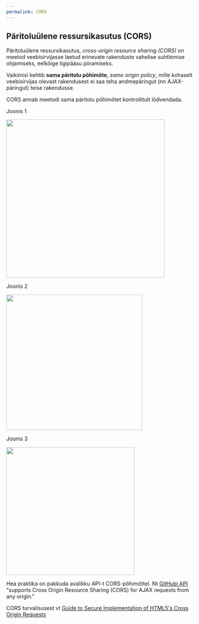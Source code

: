 ```yaml
---
permalink: CORS
---
```


## Päritoluülene ressursikasutus (CORS)

Päritoluülene ressursikasutus, _cross-origin resource sharing (CORS)_ on meetod veebisirvijasse laetud erinevate rakenduste vahelise suhtlemise ohjamiseks, eelkõige ligipääsu piiramiseks.

Vaikimisi kehtib __sama päritolu põhimõte__, _same origin policy_, mille kohaselt veebisirvijas olevast rakendusest ei saa teha andmepäringut (nn AJAX-päringut) teise rakendusse.

CORS annab meetodi sama päritolu põhimõtet kontrollitult lõdvendada.

Joonis 1

<img src='https://agiil.github.io/6068/img/CORS-01.PNG' width='420'>

Joonis 2

<img src='https://agiil.github.io/6068/img/CORS-02.PNG' width='360'>

Joonis 3

<img src='https://agiil.github.io/6068/img/CORS-03.PNG' width='340'>

Hea praktika on pakkuda avalikku API-t CORS-põhimõttel. Nt [GitHubi API](https://developer.github.com/v3/) "supports Cross Origin Resource Sharing (CORS) for AJAX requests from any origin."

CORS turvalisusest vt [Guide to Secure Implementation of HTML5's Cross Origin Requests](https://code.google.com/archive/p/html5security/wikis/CrossOriginRequestSecurity.wiki)